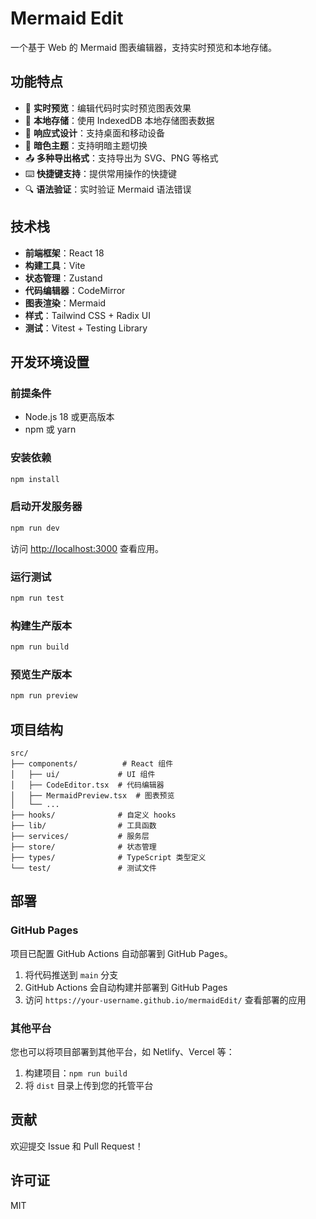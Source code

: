 # Mermaid Edit

一个基于 Web 的 Mermaid 图表编辑器，支持实时预览和本地存储。

## 功能特点

- 🎨 **实时预览**：编辑代码时实时预览图表效果
- 💾 **本地存储**：使用 IndexedDB 本地存储图表数据
- 📱 **响应式设计**：支持桌面和移动设备
- 🌙 **暗色主题**：支持明暗主题切换
- 📤 **多种导出格式**：支持导出为 SVG、PNG 等格式
- ⌨️ **快捷键支持**：提供常用操作的快捷键
- 🔍 **语法验证**：实时验证 Mermaid 语法错误

## 技术栈

- **前端框架**：React 18
- **构建工具**：Vite
- **状态管理**：Zustand
- **代码编辑器**：CodeMirror
- **图表渲染**：Mermaid
- **样式**：Tailwind CSS + Radix UI
- **测试**：Vitest + Testing Library

## 开发环境设置

### 前提条件

- Node.js 18 或更高版本
- npm 或 yarn

### 安装依赖

```bash
npm install
```

### 启动开发服务器

```bash
npm run dev
```

访问 [http://localhost:3000](http://localhost:3000) 查看应用。

### 运行测试

```bash
npm run test
```

### 构建生产版本

```bash
npm run build
```

### 预览生产版本

```bash
npm run preview
```

## 项目结构

```
src/
├── components/          # React 组件
│   ├── ui/             # UI 组件
│   ├── CodeEditor.tsx  # 代码编辑器
│   ├── MermaidPreview.tsx  # 图表预览
│   └── ...
├── hooks/              # 自定义 hooks
├── lib/                # 工具函数
├── services/           # 服务层
├── store/              # 状态管理
├── types/              # TypeScript 类型定义
└── test/               # 测试文件
```

## 部署

### GitHub Pages

项目已配置 GitHub Actions 自动部署到 GitHub Pages。

1. 将代码推送到 `main` 分支
2. GitHub Actions 会自动构建并部署到 GitHub Pages
3. 访问 `https://your-username.github.io/mermaidEdit/` 查看部署的应用

### 其他平台

您也可以将项目部署到其他平台，如 Netlify、Vercel 等：

1. 构建项目：`npm run build`
2. 将 `dist` 目录上传到您的托管平台

## 贡献

欢迎提交 Issue 和 Pull Request！

## 许可证

MIT
